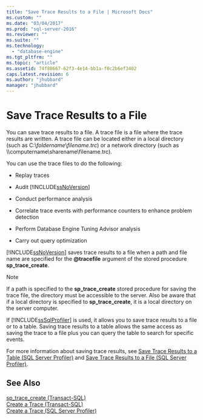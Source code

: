 ```yaml
---
title: "Save Trace Results to a File | Microsoft Docs"
ms.custom: ""
ms.date: "03/04/2017"
ms.prod: "sql-server-2016"
ms.reviewer: ""
ms.suite: ""
ms.technology: 
  - "database-engine"
ms.tgt_pltfrm: ""
ms.topic: "article"
ms.assetid: 74f80667-62f3-4e14-bb1a-f0c2b6ef3402
caps.latest.revision: 6
ms.author: "jhubbard"
manager: "jhubbard"
---
```

# Save Trace Results to a File
  You can save trace results to a file. A trace file is a file where the trace results are written. A trace file can be located either in a local directory (such as C:\\*foldername*\\*filename.trc*) or a network directory (such as \\\computername\sharename\filename.trc).  
  
 You can use the trace files to do the following:  
  
-   Replay traces  
  
-   Audit [!INCLUDE[ssNoVersion](../../advanced-analytics/r-services/includes/ssnoversion-md.md)]  
  
-   Conduct performance analysis  
  
-   Correlate trace events with performance counters to enhance problem detection  
  
-   Perform Database Engine Tuning Advisor analysis  
  
-   Carry out query optimization  
  
 [!INCLUDE[ssNoVersion](../../advanced-analytics/r-services/includes/ssnoversion-md.md)] saves trace results to a file when a path and file name are specified for the **@tracefile** argument of the stored procedure **sp_trace_create**.  
  
> [!NOTE]  
>  If a path is specified to the **sp_trace_create** stored procedure for saving the trace file, the directory must be accessible to the server. Also be aware that if a local directory is specified to **sp_trace_create**, it is a local directory on the server computer.  
  
 If [!INCLUDE[ssSqlProfiler](../../analysis-services/data-mining/includes/sssqlprofiler-md.md)] is used, it allows you to save trace results to a file or to a table. Saving trace results to a table allows the same access as saving the trace to a file plus you can query the table to search for specific events.  
  
 For more information about saving trace results, see [Save Trace Results to a Table &#40;SQL Server Profiler&#41;](../../tools/sql-server-profiler/save-trace-results-to-a-table-sql-server-profiler.md) and [Save Trace Results to a File &#40;SQL Server Profiler&#41;](../../tools/sql-server-profiler/save-trace-results-to-a-file-sql-server-profiler.md).  
  
## See Also  
 [sp_trace_create &#40;Transact-SQL&#41;](../../relational-databases/system-stored-procedures/sp-trace-create-transact-sql.md)   
 [Create a Trace &#40;Transact-SQL&#41;](../../relational-databases/sql-trace/create-a-trace-transact-sql.md)   
 [Create a Trace &#40;SQL Server Profiler&#41;](../../tools/sql-server-profiler/create-a-trace-sql-server-profiler.md)  
  
  